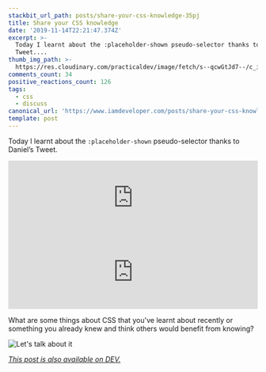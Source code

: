 ```yaml
---
stackbit_url_path: posts/share-your-css-knowledge-35pj
title: Share your CSS knowledge
date: '2019-11-14T22:21:47.374Z'
excerpt: >-
  Today I learnt about the :placeholder-shown pseudo-selector thanks to Daniel’s
  Tweet....
thumb_img_path: >-
  https://res.cloudinary.com/practicaldev/image/fetch/s--qcwGtJd7--/c_imagga_scale,f_auto,fl_progressive,h_420,q_auto,w_1000/https://thepracticaldev.s3.amazonaws.com/i/pztd7cvaak344h9i8yw1.png
comments_count: 34
positive_reactions_count: 126
tags:
  - css
  - discuss
canonical_url: 'https://www.iamdeveloper.com/posts/share-your-css-knowledge-35pj/'
template: post
---
```

Today I learnt about the 
`:placeholder-shown`
 pseudo-selector thanks to Daniel’s Tweet.


<iframe class="liquidTag" src="https://dev.to/embed/twitter?args=1195101813793538048" style="border: 0; width: 100%;"></iframe>



<iframe class="liquidTag" src="https://dev.to/embed/codepen?args=https%3A%2F%2Fcodepen.io%2Fnickytonline%2Fpen%2FzYYmVKz" style="border: 0; width: 100%;"></iframe>


What are some things about CSS that you've learnt about recently or something you already knew and think others would benefit from knowing?

![Let's talk about it](https://media.giphy.com/media/WqLmcthJ7AgQKwYJbb/giphy.gif)

*[This post is also available on DEV.](https://dev.to/nickytonline/share-your-css-knowledge-35pj)*


<script>
const parent = document.getElementsByTagName('head')[0];
const script = document.createElement('script');
script.type = 'text/javascript';
script.src = 'https://cdnjs.cloudflare.com/ajax/libs/iframe-resizer/4.1.1/iframeResizer.min.js';
script.charset = 'utf-8';
script.onload = function() {
    window.iFrameResize({}, '.liquidTag');
};
parent.appendChild(script);
</script>    
